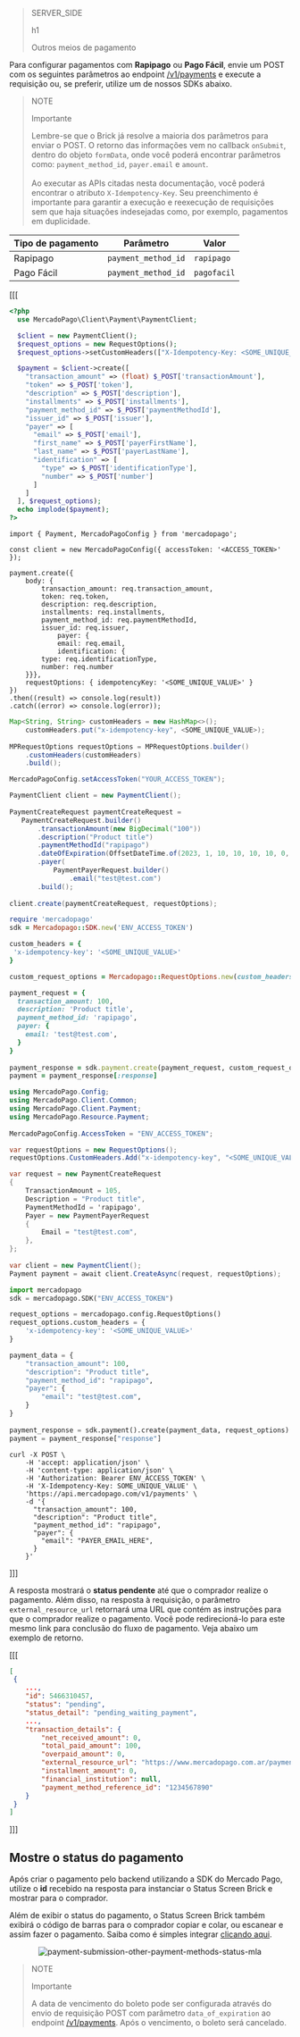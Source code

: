 > SERVER_SIDE
>
> h1
>
> Outros meios de pagamento

Para configurar pagamentos com **Rapipago** ou **Pago Fácil**, envie um POST com os seguintes parâmetros ao endpoint [/v1/payments](/developers/pt/reference/payments/_payments/post) e execute a requisição ou, se preferir, utilize um de nossos SDKs abaixo.

> NOTE
>
> Importante
>
> Lembre-se que o Brick já resolve a maioria dos parâmetros para enviar o POST. O retorno das informações vem no callback `onSubmit`, dentro do objeto `formData`, onde você poderá encontrar parâmetros como: `payment_method_id`, `payer.email` e `amount`.
> <br><br>
> Ao executar as APIs citadas nesta documentação, você poderá encontrar o atributo `X-Idempotency-Key`. Seu preenchimento é importante para garantir a execução e reexecução de requisições sem que haja situações indesejadas como, por exemplo, pagamentos em duplicidade. 

| Tipo de pagamento  | Parâmetro  | Valor  |
| --- | --- | --- |
| Rapipago  | `payment_method_id`  | `rapipago`  |
| Pago Fácil  | `payment_method_id`  | `pagofacil`  |

[[[
```php
<?php
  use MercadoPago\Client\Payment\PaymentClient;

  $client = new PaymentClient();
  $request_options = new RequestOptions();
  $request_options->setCustomHeaders(["X-Idempotency-Key: <SOME_UNIQUE_VALUE>"]);

  $payment = $client->create([
    "transaction_amount" => (float) $_POST['transactionAmount'],
    "token" => $_POST['token'],
    "description" => $_POST['description'],
    "installments" => $_POST['installments'],
    "payment_method_id" => $_POST['paymentMethodId'],
    "issuer_id" => $_POST['issuer'],
    "payer" => [
      "email" => $_POST['email'],
      "first_name" => $_POST['payerFirstName'],
      "last_name" => $_POST['payerLastName'],
      "identification" => [
        "type" => $_POST['identificationType'],
        "number" => $_POST['number']
      ]
    ]
  ], $request_options);
  echo implode($payment);
?>
```
```node
import { Payment, MercadoPagoConfig } from 'mercadopago';

const client = new MercadoPagoConfig({ accessToken: '<ACCESS_TOKEN>' });

payment.create({
    body: { 
        transaction_amount: req.transaction_amount,
        token: req.token,
        description: req.description,
        installments: req.installments,
        payment_method_id: req.paymentMethodId,
        issuer_id: req.issuer,
            payer: {
            email: req.email,
            identification: {
        type: req.identificationType,
        number: req.number
    }}},
    requestOptions: { idempotencyKey: '<SOME_UNIQUE_VALUE>' }
})
.then((result) => console.log(result))
.catch((error) => console.log(error));
```
```java
Map<String, String> customHeaders = new HashMap<>();
    customHeaders.put("x-idempotency-key", <SOME_UNIQUE_VALUE>);
 
MPRequestOptions requestOptions = MPRequestOptions.builder()
    .customHeaders(customHeaders)
    .build();

MercadoPagoConfig.setAccessToken("YOUR_ACCESS_TOKEN");

PaymentClient client = new PaymentClient();
 
PaymentCreateRequest paymentCreateRequest =
   PaymentCreateRequest.builder()
       .transactionAmount(new BigDecimal("100"))
       .description("Product title")
       .paymentMethodId("rapipago")
       .dateOfExpiration(OffsetDateTime.of(2023, 1, 10, 10, 10, 10, 0, ZoneOffset.UTC))
       .payer(
           PaymentPayerRequest.builder()
               .email("test@test.com")
       .build();
 
client.create(paymentCreateRequest, requestOptions);
```
```ruby
require 'mercadopago'
sdk = Mercadopago::SDK.new('ENV_ACCESS_TOKEN')

custom_headers = {
 'x-idempotency-key': '<SOME_UNIQUE_VALUE>'
}

custom_request_options = Mercadopago::RequestOptions.new(custom_headers: custom_headers)

payment_request = {
  transaction_amount: 100,
  description: 'Product title',
  payment_method_id: 'rapipago',
  payer: {
    email: 'test@test.com',
  }
}
 
payment_response = sdk.payment.create(payment_request, custom_request_options)
payment = payment_response[:response]
```
```csharp
using MercadoPago.Config;
using MercadoPago.Client.Common;
using MercadoPago.Client.Payment;
using MercadoPago.Resource.Payment;
 
MercadoPagoConfig.AccessToken = "ENV_ACCESS_TOKEN";

var requestOptions = new RequestOptions();
requestOptions.CustomHeaders.Add("x-idempotency-key", "<SOME_UNIQUE_VALUE>");

var request = new PaymentCreateRequest
{
    TransactionAmount = 105,
    Description = "Product title",
    PaymentMethodId = 'rapipago',
    Payer = new PaymentPayerRequest
    {
        Email = "test@test.com",
    },
};
 
var client = new PaymentClient();
Payment payment = await client.CreateAsync(request, requestOptions);
```
```python
import mercadopago
sdk = mercadopago.SDK("ENV_ACCESS_TOKEN")

request_options = mercadopago.config.RequestOptions()
request_options.custom_headers = {
    'x-idempotency-key': '<SOME_UNIQUE_VALUE>'
}

payment_data = {
    "transaction_amount": 100,
    "description": "Product title",
    "payment_method_id": "rapipago",
    "payer": {
        "email": "test@test.com",
    }
}
 
payment_response = sdk.payment().create(payment_data, request_options)
payment = payment_response["response"]
```
```curl
curl -X POST \
    -H 'accept: application/json' \
    -H 'content-type: application/json' \
    -H 'Authorization: Bearer ENV_ACCESS_TOKEN' \
    -H 'X-Idempotency-Key: SOME_UNIQUE_VALUE' \
    'https://api.mercadopago.com/v1/payments' \
    -d '{
      "transaction_amount": 100,
      "description": "Product title",
      "payment_method_id": "rapipago",
      "payer": {
        "email": "PAYER_EMAIL_HERE",
      }
    }'
```
]]]

A resposta mostrará o **status pendente** até que o comprador realize o pagamento. Além disso, na resposta à requisição, o parâmetro `external_resource_url` retornará uma URL que contém as instruções para que o comprador realize o pagamento. Você pode redirecioná-lo para este mesmo link para conclusão do fluxo de pagamento. Veja abaixo um exemplo de retorno. 

[[[
```json
[
 {
    ...,
    "id": 5466310457,
    "status": "pending",
    "status_detail": "pending_waiting_payment",
    ...,
    "transaction_details": {
        "net_received_amount": 0,
        "total_paid_amount": 100,
        "overpaid_amount": 0,
        "external_resource_url": "https://www.mercadopago.com.ar/payments/123456/ticket?caller_id=123456&payment_method_id=rapipago&payment_id=123456&payment_method_reference_id=123456",
        "installment_amount": 0,
        "financial_institution": null,
        "payment_method_reference_id": "1234567890"
    }
 }
]
```
]]]

## Mostre o status do pagamento

Após criar o pagamento pelo backend utilizando a SDK do Mercado Pago, utilize o **id** recebido na resposta para instanciar o Status Screen Brick e mostrar para o comprador.

Além de exibir o status do pagamento, o Status Screen Brick também exibirá o código de barras para o comprador copiar e colar, ou escanear e assim fazer o pagamento. Saiba como é simples integrar [clicando aqui](/developers/pt/docs/checkout-bricks/status-screen-brick/introduction).

<center>

![payment-submission-other-payment-methods-status-mla](checkout-bricks/payment-submission-other-payment-methods-status-mla-pt.jpg)

</center>

> NOTE
>
> Importante
>
> A data de vencimento do boleto pode ser configurada através do envio de requisição POST com parâmetro `data_of_expiration` ao endpoint [/v1/payments](/developers/pt/reference/payments/_payments/post). Após o vencimento, o boleto será cancelado.